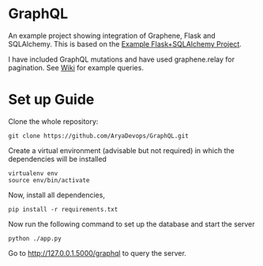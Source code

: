 # GraphQL
An example project showing integration of Graphene, Flask and SQLAlchemy. This is based on the [Example Flask+SQLAlchemy Project](https://github.com/graphql-python/graphene-sqlalchemy/tree/master/examples/flask_sqlalchemy). 

I have included GraphQL mutations and have used graphene.relay for pagination. See [Wiki](https://github.com/AryaDevops/GraphQL/wiki/Flask-Graphene-SQLAlchemy) for example queries.


# Set up Guide

Clone the whole repository:
```
git clone https://github.com/AryaDevops/GraphQL.git

```

Create a virtual environment (advisable but not required) in which the dependencies will be installed

```
virtualenv env
source env/bin/activate

```

Now, install all dependencies,

```
pip install -r requirements.txt

```

Now run the following command to set up the database and start the server

```
python ./app.py

```

Go to http://127.0.0.1.5000/graphql to query the server.
